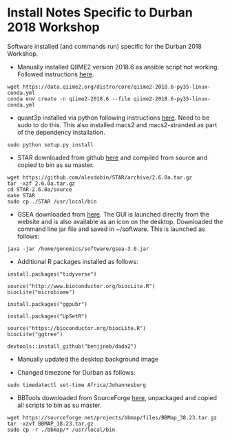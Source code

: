 # Install Notes Specific to Durban 2018 Workshop
Software installed (and commands run) specific for the Durban 2018 Workshop.

* Manually installed QIIME2 version 2018.6 as ansible script not working. Followed instructions [here](https://docs.qiime2.org/2018.6/install/native/#install-qiime-2-within-a-conda-environment).
```
wget https://data.qiime2.org/distro/core/qiime2-2018.6-py35-linux-conda.yml
conda env create -n qiime2-2018.6 --file qiime2-2018.6-py35-linux-conda.yml
```
* quant3p installed via python following instructions [here](https://github.com/ctlab/quant3p). Need to be sudo to do this. This also installed macs2 and macs2-stranded as part of the dependency installation. 
```
sudo python setup.py install
```
* STAR downloaded from github [here](https://github.com/alexdobin/STAR) and compiled from source and copied to bin as su master.
```
wget https://github.com/alexdobin/STAR/archive/2.6.0a.tar.gz
tar -xzf 2.6.0a.tar.gz
cd STAR-2.6.0a/source
make STAR
sudo cp ./STAR /usr/local/bin
```
* GSEA downloaded from [here](http://software.broadinstitute.org/gsea/downloads.jsp). The GUI is launched directly from the website and is also available as an icon on the desktop. Downloaded the command line jar file and saved in ~/software. This is launched as follows:
```
java -jar /home/genomics/software/gsea-3.0.jar
```
* Additional R packages installed as follows:
```
install.packages("tidyverse")

source("http://www.bioconductor.org/biocLite.R")
biocLite("microbiome")

install.packages("ggpubr")

install.packages("UpSetR")

source("https://bioconductor.org/biocLite.R")
biocLite("ggtree")

devtools::install_github("benjjneb/dada2")
```

* Manually updated the desktop background image

* Changed timezone for Durban as follows:
```
sudo timedatectl set-time Africa/Johannesburg
```
* BBTools downloaded from SourceForge [here](https://sourceforge.net/projects/bbmap/), unpackaged and copied all scripts to bin as su master.
```
wget https://sourceforge.net/projects/bbmap/files/BBMap_38.23.tar.gz
tar -xzvf BBMAP_38.23.tar.gz 
sudo cp -r ./bbmap/* /usr/local/bin
```
